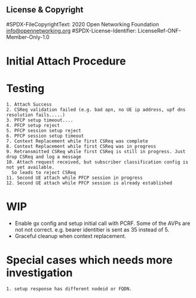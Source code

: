 License & Copyright
----

#SPDX-FileCopyrightText: 2020 Open Networking Foundation <info@opennetworking.org>
#SPDX-License-Identifier: LicenseRef-ONF-Member-Only-1.0


# Initial Attach Procedure

# Testing

    1. Attach Success
    2. CSReq validation failed (e.g. bad apn, no UE ip address, upf dns resolution fails.....)
    3. PFCP setup timeout....
    4. PFCP setup reject
    5. PFCP session setup reject
    6. PFCP session setup timeout
    7. Context Replacement while first CSReq was complete
    8. Context Replacement while first CSReq was in progress
    9. Retransmitted CSReq while first CSReq is still in progress. Just drop CSReq and log a message
    10. Attach request received, but subscriber classification config is not yet available.
      So leads to reject CSReq
    11. Second UE attach while PFCP session in progress 
    12. Second UE attach while PFCP session is already established 
   
# WIP
- Enable gx config and setup initial call with PCRF. Some of the AVPs are not 
  not correct. e.g. bearer identitier is sent as 35 instead of 5.
- Graceful cleanup when context replacement. 

# Special cases which needs more investigation
    1. setup response has different nodeid or FQDN. 
